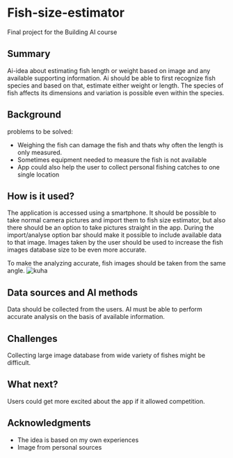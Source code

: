 # Fish-size-estimator

Final project for the Building AI course

## Summary

Ai-idea about estimating fish length or weight based on image and any available supporting information. Ai should be able to first recognize fish species and based on that, estimate either weight or length. The species of fish affects its dimensions and variation is possible even within the species. 

## Background

problems to be solved:
* Weighing the fish can damage the fish and thats why often the length is only measured.
* Sometimes equipment needed to measure the fish is not available
* App could also help the user to collect personal fishing catches to one single location


## How is it used?

The application is accessed using a smartphone. It should be possible to take normal camera pictures and import them to fish size estimator, but also there should be an option to take pictures straight in the app. During the import/analyse option bar should make it possible to include available data to that image. Images taken by the user should be used to increase the fish images database size to be even more accurate.


To make the analyzing accurate, fish images should be taken from the same angle. 
![kuha](Kuha.png)




## Data sources and AI methods
Data should be collected from the users. AI must be able to perform accurate analysis on the basis of available information.

## Challenges

Collecting large image database from wide variety of fishes might be difficult.

## What next?

Users could get more excited about the app if it allowed competition.


## Acknowledgments

* The idea is based on my own experiences
* Image from personal sources
